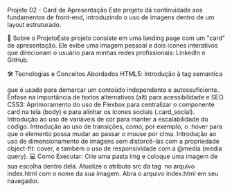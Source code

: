 Projeto 02 - Card de Apresentação
Este projeto dá continuidade aos fundamentos de front-end, introduzindo o uso de imagens dentro de um layout estruturado.

🚀 Sobre o ProjetoEste projeto consiste em uma landing page com um "card" de apresentação. Ele exibe uma imagem pessoal e dois ícones interativos que direcionam o usuário para minhas redes profissionais: LinkedIn e GitHub.

🛠️ Tecnologias e Conceitos Abordados
HTML5:
Introdução à tag semantica <article> que é usada para demarcar um conteúdo independente e autossuficiente..
Ênfase na importância de textos alternativos (alt) para acessibilidade e SEO.
CSS3:
Aprimoramento do uso de Flexbox para centralizar o componente card na tela (body) e para alinhar os ícones sociais (.card_social). Introdução ao uso de variáveis de cor para manter a escalabilidade do código. Introdução ao uso de transições, como, por exemplo, o :hover para que o elemento possa mudar ao passar o mouse por cima. Introdução ao uso de dimensionamento de imagens sem distorcê-las com a propriedade object-fit: cover, e também o uso de responsividade com a @media (media query).
💻 Como Executar:
Crie uma pasta img e coloque uma imagem de sua escolha dentro dela.
Atualize o atributo src da tag <img> no arquivo index.html com o nome da sua imagem.
Abra o arquivo index.html em seu navegador.
